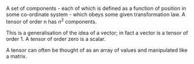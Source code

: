 A set of components - each of which is defined as a function of position
in some co-ordinate system - which obeys some given transformation law.
A tensor of order n has $n^{2}$ components.

This is a generalisation of the idea of a vector; in fact a vector is a
tensor of order 1. A tensor of order zero is a scalar.

A tensor can often be thought of as an array of values and manipulated
like a matrix.
